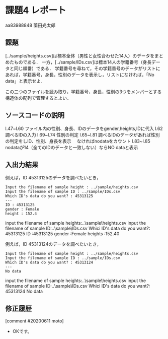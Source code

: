 # 課題4 レポート

aa83988848 薗田光太郎

## 課題

[../sample/heights.csv]は標本全体（男性と女性合わせた14人）のデータをまとめたものである．
一方，[../sample/IDs.csv]は標本14人の学籍番号（身長データと同じ順番）である．
学籍番号を尋ねて，その学籍番号のデータがリストにあれば，学籍番号，身長，性別のデータを表示し，リストになければ，「No data」と表示せよ．

この二つのファイルを読み取り，学籍番号，身長，性別の3つをメンバーとする構造体の配列で管理するとよい．

## ソースコードの説明
l.47~l.60 ファイル内の性別、身長、IDのデータをgender,heights,IDに代入
l.62 調べるIDの入力
l.69~l.74 性別の判定
l.65~l.81 調べるIDのデータがあれば性別の判定をしID、性別、身長を表示
        　なければnodataをカウント
l.83~l.85 nodataが14（全てのIDのデータと一致しない）ならNO dataと表示

## 入出力結果

例えば，ID 45313125のデータを調べたいとき，

```
Input the filename of sample height : ../sample/heights.csv
Input the filename of sample ID : ../sample/IDs.csv
Which ID's data do you want? : 45313125
---
ID : 45313125
gender : Female
height : 152.4
```
input the filename of sample heights:..\sample\heights.csv
input the filename of sample ID:..\sample\IDs.csv
Whici ID's data do you want?: 45313125
ID :45313125
gender :Female
heights :152.40

例えば，ID 45313124のデータを調べたいとき，

```
Input the filename of sample height : ../sample/heights.csv
Input the filename of sample ID : ../sample/IDs.csv
Which ID's data do you want? : 45313124
---
No data
```
input the filename of sample heights:..\sample\heights.csv
input the filename of sample ID:..\sample\IDs.csv
Whici ID's data do you want?: 45313124
No data

## 修正履歴

[comment #20200611 moto]
- OKです。